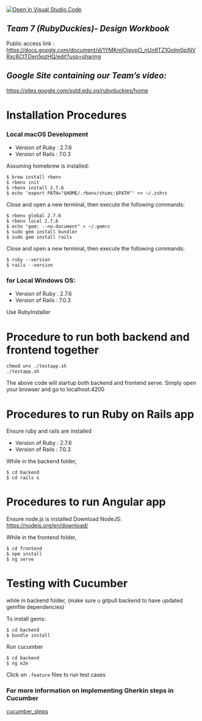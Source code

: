 [![Open in Visual Studio Code](https://classroom.github.com/assets/open-in-vscode-c66648af7eb3fe8bc4f294546bfd86ef473780cde1dea487d3c4ff354943c9ae.svg)](https://classroom.github.com/online_ide?assignment_repo_id=7913425&assignment_repo_type=AssignmentRepo)

## _Team 7 (RubyDuckies)- Design Workbook_

Public access link : https://docs.google.com/document/d/1YMKmIOjpvpO_nUn9TZ1Golm0piNVRxc6CtTDen5pzHQ/edit?usp=sharing

## _Google Site containing our Team’s video:_

https://sites.google.com/sutd.edu.sg/rubyduckies/home

# Installation Procedures

### Local macOS Development

- Version of Ruby : 2.7.6
- Version of Rails : 7.0.3

Assuming homebrew is installed:

```
$ brew install rbenv
$ rbenv init
$ rbenv install 2.7.6
$ echo 'export PATH="$HOME/.rbenv/shims:$PATH"' >> ~/.zshrc
```

Close and open a new terminal, then execute the following commands:

```
$ rbenv global 2.7.6
$ rbenv local 2.7.6
$ echo "gem: --no-document" > ~/.gemrc
$ sudo gem install bundler
$ sudo gem install rails
```

Close and open a new terminal, then execute the following commands:

```
$ ruby --version
$ rails --version
```

### for Local Windows OS:

- Version of Ruby : 2.7.6
- Version of Rails : 7.0.3

Use RubyInstaller

# Procedure to run both backend and frontend together

```
chmod u+x ./testapp.sh
./testapp.sh
```

The above code will startup both backend and frontend serve.
Simply open your browser and go to localhost:4200

# Procedures to run Ruby on Rails app

Ensure ruby and rails are installed

- Version of Ruby : 2.7.6
- Version of Rails : 7.0.3

While in the backend folder,

```
$ cd backend
$ cd rails s
```

# Procedures to run Angular app

Ensure node.js is installed
Download NodeJS: https://nodejs.org/en/download/

While in the frontend folder,

```
$ cd frontend
$ npm install
$ ng serve
```

# Testing with Cucumber

while in backend folder, (make sure u gitpull backend to have updated gemfile dependencies)

To install gems:

```
$ cd backend
$ bundle install
```

Run cucumber

```
$ cd backend
$ ng e2e
```

Click on `.feature` files to run test cases

### For more information on implementing Gherkin steps in Cucumber

[cucumber_steps](cucumber_steps.md)
